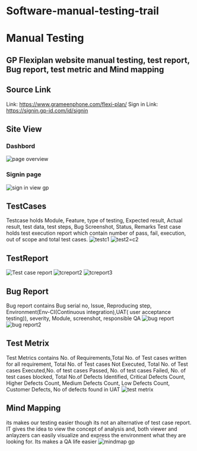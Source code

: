 # Software-manual-testing-trail

# Manual Testing
## GP Flexiplan website manual testing, test report, Bug report, test metric and Mind mapping

## Source Link

Link: https://www.grameenphone.com/flexi-plan/
Sign in Link: https://signin.gp-id.com/id/signin


## Site View
### Dashbord
![page overview](https://user-images.githubusercontent.com/45315685/206544700-db5df7bc-0b57-419e-af89-51415e1894e5.PNG)
### Signin page
![sign in view gp](https://user-images.githubusercontent.com/45315685/206544732-2a60e1be-2138-4870-b239-1a5d5a7861b5.PNG)

## TestCases
Testcase holds Module, Feature, type of testing, Expected result, Actual result, test data, test steps, Bug Screenshot, Status, Remarks
Test case holds test execution report which contain number of pass, fail, execution, out of scope and total test cases.
![testc1](https://user-images.githubusercontent.com/45315685/206544833-3c44b55c-7303-4d18-8ddf-0dee77f6465a.PNG)
![test2=c2](https://user-images.githubusercontent.com/45315685/206544868-4ff9f25d-abda-4724-8f3b-0d156e07804f.PNG)

## TestReport
![Test case report](https://user-images.githubusercontent.com/45315685/206545055-41884979-7179-4883-b457-38ea79013b0b.PNG)
![tcreport2](https://user-images.githubusercontent.com/45315685/206545219-733c5513-48dc-44b0-926e-5ee48afe19ee.PNG)
![tcreport3](https://user-images.githubusercontent.com/45315685/206545258-ae9f1c82-8a9f-4fb5-9fd4-51d950a0b96b.PNG)

## Bug Report
Bug report contains Bug serial no, Issue, Reproducing step, Environment(Env-CI(Continuous integration),UAT( user acceptance testing)), severity, Module, screenshot, responsible QA
![bug report](https://user-images.githubusercontent.com/45315685/206545320-372fece8-8d2b-4433-b735-cf4e2d39f677.PNG)
![bug report2](https://user-images.githubusercontent.com/45315685/206545355-a1ba8001-8570-4fe5-9f9f-31429a4e873d.PNG)

## Test Metrix
Test Metrics contains No. of Requirements,Total No. of Test cases written for all requirement, Total No. of Test cases Not Executed, Total No. of Test cases Executed,No. of test cases Passed, No. of test cases Failed, No. of test cases blocked, Total No.of Defects Identified, Critical Defects Count, Higher Defects Count, Medium Defects Count, Low Defects Count, Customer Defects, No of defects found in UAT
![test metrix](https://user-images.githubusercontent.com/45315685/206545599-4ac19174-a384-4a8a-8baf-0217011e8e51.PNG)

## Mind Mapping
its makes our testing easier though its not an alternative of test case report. IT gives the idea to view the concept of analysis and, both viewer and anlayzers can easily visualize  and express the environment what they are looking for. Its makes a QA life easier 
![mindmap gp](https://user-images.githubusercontent.com/45315685/206546114-7f77d430-5992-4f68-a313-3086025199c6.png)













